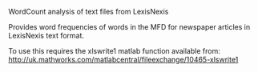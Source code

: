 WordCount analysis of text files from LexisNexis

Provides word frequencies of words in the MFD for newspaper articles in LexisNexis text format.

To use this requires the xlswrite1 matlab function available from:
http://uk.mathworks.com/matlabcentral/fileexchange/10465-xlswrite1



